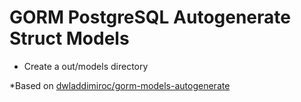 # GORM PostgreSQL Autogenerate Struct Models

* Create a out/models directory

*Based on [dwladdimiroc/gorm-models-autogenerate](https://github.com/dwladdimiroc/gorm-models-autogenerate)
